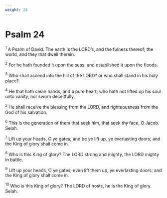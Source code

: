 ```yaml
---
weight: 24
---
```


# Psalm 24

<sup>1</sup> A Psalm of David. The earth is the LORD’s, and the fulness thereof; the world, and they that dwell therein. 

<sup>2</sup> For he hath founded it upon the seas, and established it upon the floods. 

<sup>3</sup> Who shall ascend into the hill of the LORD? or who shall stand in his holy place? 

<sup>4</sup> He that hath clean hands, and a pure heart; who hath not lifted up his soul unto vanity, nor sworn deceitfully. 

<sup>5</sup> He shall receive the blessing from the LORD, and righteousness from the God of his salvation. 

<sup>6</sup> This is the generation of them that seek him, that seek thy face, O Jacob. Selah. 

<sup>7</sup> Lift up your heads, O ye gates; and be ye lift up, ye everlasting doors; and the King of glory shall come in. 

<sup>8</sup> Who is this King of glory? The LORD strong and mighty, the LORD mighty in battle. 

<sup>9</sup> Lift up your heads, O ye gates; even lift them up, ye everlasting doors; and the King of glory shall come in. 

<sup>10</sup> Who is this King of glory? The LORD of hosts, he is the King of glory. Selah. 


